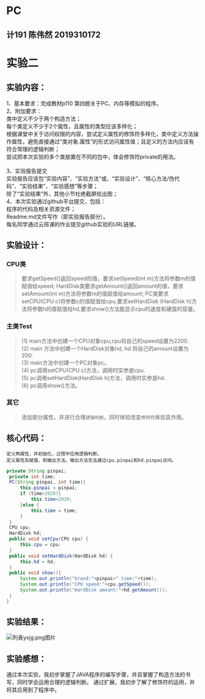 # PC

## 计191 陈伟然 2019310172

# 实验二

## 实验内容：

1、基本要求：完成教材p110 第四题关于PC、内存等模拟的程序。<br>
2、附加要求：<br>
   类中定义不少于两个构造方法；<br>
   每个类定义不少于2个属性，且属性的类型应该多样化；<br>
   根据课堂中关于访问权限的内容，尝试定义属性的修饰符多样化，类中定义方法操作属性，避免直接通过“类对象.属性”的形式访问属性值；且定义的方法内应该有符合常理的逻辑判断；<br>
   尝试把本次实验的多个类放置在不同的包中，体会修饰符private的用法。<br>  
3、实验报告提交<br>
   实验报告应该包“实验内容”、“实验方法”或、“实验设计”、“核心方法/伪代码”、“实验结果”、“实验感想”等步骤；<br>
   除了“实验结果”外，其他小节杜绝截屏给出图；<br>
4、本次实验通过github平台提交，包括：<br>
   程序的代码及相关资源文件；<br>
   Readme.md文件写作（即实验报告部分）。<br>
   每名同学通过云班课的作业提交github实验的URL链接。<br>

## 实验设计：

### CPU类<br>
>要求getSpeed()返回speed的值，要求setSpeed(int m)方法将参数m的值赋值给speed; HardDisk类要求getAmount()返回amount的值，要求setAmount(int m)方法将参数m的值赋值给amount; PC类要求setCPU(CPU c)将参数c的值赋值给cpu,要求setHardDisk (HardDisk h)方法将参数h的值赋值给hd,要求show()方法能显示cpu的速度和硬盘的容量。<br>
### 主类Test<br>
>(1) main方法中创建一个CPU对象cpu,cpu将自己的speed设置为2200.<br>
>(2) main 方法中创建一个HardDisk对象hd, hd 将自己的amount设置为200.<br>
>(3) main方法中创建一个PC对象pc。<br>
>(4) pc调用setCPU(CPU c)方法，调用时实参是cpu.<br>
>(5) pc调用setHardDisk(HardDisk h)方法，调用时实参是hd.<br>
>(6) pc调用show()方法。<br>
### 其它<br>
>添加部分属性，并进行合理`逻辑判断`，同时体验改变`修饰符`体验其作用。

## 核心代码：

    定义两属性，并初始化，过程中应用逻辑判断。
    定义属性及赋值，和输出方法。输出方法无法通过cpu.pinpai和hd.pinpai访问。
    
   ```JAVA
   private String pinpai;
    private int time;
    PC(String pinpai, int time){
        this.pinpai = pinpai;
        if (time>2020){
            this.time=2020;
        }else {
            this.time = time;
        }
    }
    CPU cpu;
    HardDisk hd;
    public void setCpu(CPU cpu) {
        this.cpu = cpu;
    }
    public void setHardDisk(HardDisk hd) {
        this.hd = hd;
    }
    public void show(){
        System.out.println("brand:"+pinpai+" time:"+time);
        System.out.println("CPU speed:"+cpu.getSpeed());
        System.out.println("HardDisk amount:"+hd.getAmount());
    }
}
```

## 实验结果：

![列表yxjg.png图片](https://github.com/bcl-An/PC/blob/main/yxjg.png"运行结果") 

## 实验感想：

   通过本次实验，我初步掌握了JAVA程序的编写步骤，并且掌握了构造方法的书写，同时学会运用合理的逻辑判断。     通过扩展，我初步了解了修饰符的运用，并将其应用到了程序中。
